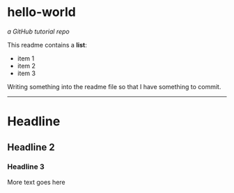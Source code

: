 # hello-world
*a GitHub tutorial repo*

This readme contains a **list**:
- item 1
- item 2
- item 3

Writing something into the readme file so that I have something to commit.

---

# Headline
## Headline 2
### Headline 3
More text goes here
